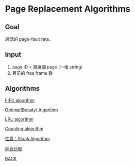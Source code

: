 # Page Replacement Algorithms

## Goal

最低的 page-fault rate。

## Input

1. page ID = 第幾個 page (一堆 string)
2. 目前的 free frame 數

## Algorithms

[FIFO algorithm](Page%20Replacement%20Algorithms%209b9f035dd47742c38fce4ead39d48462/FIFO%20algorithm%20e09a0ee68722473c92508adefedba2e5.md)

[Optimal(Belady) Algorithm](Page%20Replacement%20Algorithms%209b9f035dd47742c38fce4ead39d48462/Optimal(Belady)%20Algorithm%20201cbd6fbb694b1086a6d477962ac88e.md)

[LRU algorithm](Page%20Replacement%20Algorithms%209b9f035dd47742c38fce4ead39d48462/LRU%20algorithm%20bac5b2bd0069491893aa65c3d0639211.md)

[Counting algorithm ](Page%20Replacement%20Algorithms%209b9f035dd47742c38fce4ead39d48462/Counting%20algorithm%20f4586b697c3241a297bc7b990f5c7f85.md)

[性質：Stack Algorithm](Page%20Replacement%20Algorithms%209b9f035dd47742c38fce4ead39d48462/%E6%80%A7%E8%B3%AA%EF%BC%9AStack%20Algorithm%20ca19ee8a244041799b9fa62f67557bf5.md)

[綜合比較](Page%20Replacement%20Algorithms%209b9f035dd47742c38fce4ead39d48462/%E7%B6%9C%E5%90%88%E6%AF%94%E8%BC%83%202866260b380846348a267ef2ac83b189.csv)

[BACK](https://www.notion.so/Virtual-Memory-2c6d658d7a994e0a882ba148033e3d12)